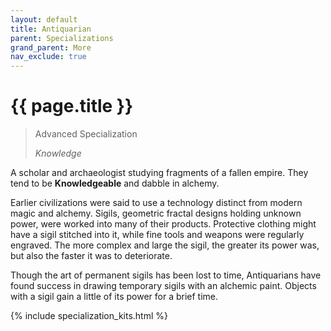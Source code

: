```yaml
---
layout: default
title: Antiquarian
parent: Specializations
grand_parent: More
nav_exclude: true
---
```


# {{ page.title }}

> Advanced Specialization
> 
> _Knowledge_

A scholar and archaeologist studying fragments of a fallen empire. They tend to be **<span style="color: {{ site.alchemist_color }}">Knowledgeable</span>** and dabble in alchemy.

Earlier civilizations were said to use a technology distinct from modern magic and alchemy. Sigils, geometric fractal designs holding unknown power, were worked into many of their products. Protective clothing might have a sigil stitched into it, while fine tools and weapons were regularly engraved. The more complex and large the sigil, the greater its power was, but also the faster it was to deteriorate.

Though the art of permanent sigils has been lost to time, Antiquarians have found success in drawing temporary sigils with an alchemic paint. Objects with a sigil gain a little of its power for a brief time. 


{% include specialization_kits.html %}
